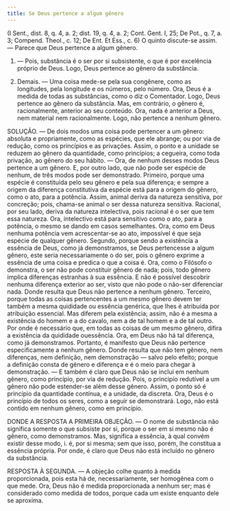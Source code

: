 ```yaml
---
title: Se Deus pertence a algum gênero
---
```


(I Sent., dist. 8, q. 4, a. 2; dist. 19, q. 4, a. 2; Cont. Gent. I, 25; De Pot., q. 7, a. 3; Compend. Theol., c. 12; De Ent. Et Ess., c. 6)
  O quinto discute-se assim. — Parece que Deus pertence a algum gênero.  

1. — Pois, substância é o ser por si subsistente, o que é por excelência próprio de Deus. Logo, Deus pertence ao gênero da substância.  

2. Demais. — Uma coisa mede-se pela sua congênere, como as longitudes, pela longitude e os números, pelo número. Ora, Deus é a medida de todas as substâncias, como o diz o Comentador. Logo, Deus pertence ao gênero da substância.  Mas, em contrário, o gênero é, racionalmente, anterior ao seu conteúdo. Ora, nada é anterior a Deus, nem material nem racionalmente. Logo, não pertence a nenhum gênero. 

SOLUÇÃO. — De dois modos uma coisa pode pertencer a um gênero: absoluta e propriamente, como as espécies, que ele abrange; ou por via de redução, como os princípios e as privações. Assim, o ponto e a unidade se reduzem ao gênero da quantidade, como princípios; a cegueira, como toda privação, ao gênero do seu hábito. — Ora, de nenhum desses modos Deus pertence a um gênero. E, por outro lado, que não pode ser espécie de nenhum, de três modos pode ser demonstrado. Primeiro, porque uma espécie é constituída pelo seu gênero e pela sua diferença; e sempre a origem da diferença constitutiva da espécie está para a origem do gênero, como o ato, para a potência. Assim, animal deriva da natureza sensitiva, por concreção; pois, chama-se animal o ser dessa natureza sensitiva. Racional, por seu lado, deriva da natureza intelectiva, pois racional é o ser que tem essa natureza. Ora, intelectivo está para sensitivo como o ato, para a potência, o mesmo se dando em casos semelhantes. Ora, como em Deus nenhuma potência vem acrescentar-se ao ato, impossível é que seja espécie de qualquer gênero. Segundo, porque sendo a existência a essência de Deus, como já demonstramos, se Deus pertencesse a algum gênero, este seria necessariamente o do ser, pois o gênero exprime a essência de uma coisa e predica o que a coisa é. Ora, como o Filósofo o demonstra, o ser não pode constituir gênero de nada; pois, todo gênero implica diferenças estranhas à sua essência. E não é possível descobrir nenhuma diferença exterior ao ser, visto que não pode o não-ser diferenciar nada. Donde resulta que Deus não pertence a nenhum gênero. Terceiro, porque todas as coisas pertencentes a um mesmo gênero devem ter também a mesma quididade ou essência genérica, que lhes é atribuída por atribuição essencial. Mas diferem pela existência; assim, não é a mesma a existência do homem e a do cavalo, nem a de tal homem e a de tal outro. Por onde é necessário que, em todas as coisas de um mesmo gênero, difira a existência da quididade ouessência. Ora, em Deus não há tal diferença, como já demonstramos. Portanto, é manifesto que Deus não pertence especificamente a nenhum gênero. Donde resulta que não tem gênero, nem diferenças, nem definição, nem demonstração — salvo pelo efeito; porque a definição consta de gênero e diferença e é o meio para chegar à demonstração. — E também é claro que Deus não se inclui em nenhum gênero, como princípio, por via de redução. Pois, o principio redutível a um gênero não pode estender-se além desse gênero. Assim, o ponto só é princípio da quantidade contínua, e a unidade, da discreta. Ora, Deus é o princípio de todos os seres, como a seguir se demonstrará. Logo, não está contido em nenhum gênero, como em princípio.  

DONDE A RESPOSTA A PRIMEIRA OBJEÇÃO. — O nome de substância não significa somente o que subsiste por si, porque o ser em si mesmo não é gênero, como demonstramos. Mas, significa a essência, à qual convém existir desse modo, i. é, por si mesma; sem que isso, porém, lhe constitua a essência própria. Por onde, é claro que Deus não está incluído no gênero da substância.  

RESPOSTA À SEGUNDA. — A objeção colhe quanto à medida proporcionada, pois esta há de, necessariamente, ser homogênea com o que mede. Ora, Deus não é medida proporcionada a nenhum ser; mas é considerado como medida de todos, porque cada um existe enquanto dele se aproxima.